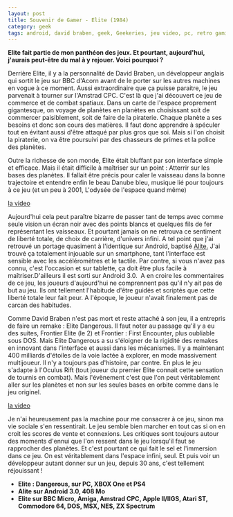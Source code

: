 ```yaml
---
layout: post
title: Souvenir de Gamer - Elite (1984)
category: geek
tags: android, david braben, geek, Geekeries, jeu video, pc, retro gaming, space opera, 1980s, 1990s,
---
```

**Elite fait partie de mon panthéon des jeux. Et pourtant, aujourd'hui, j'aurais peut-être du mal à y rejouer. Voici pourquoi ?**

Derrière Elite, il y a la personnalité de David Braben, un développeur anglais qui sortit le jeu sur BBC d'Acorn avant de le porter sur les autres machines en vogue à ce moment. Aussi extraordinaire que ça puisse paraitre, le jeu parvenait à tourner sur l'Amstrad CPC. C'est là que j'ai découvert ce jeu de commerce et de combat spatiaux. Dans un carte de l'espace proprement gigantesque, on voyage de planètes en planètes en choisissant soit de commercer paisiblement, soit de faire de la piraterie. Chaque planète a ses besoins et donc son cours des matières. Il faut donc apprendre à spéculer tout en évitant aussi d'être attaqué par plus gros que soi. Mais si l'on choisit la piraterie, on va être poursuivi par des chasseurs de primes et la police des planètes.

Outre la richesse de son monde, Elite était bluffant par son interface simple et efficace. Mais il était difficile à maîtriser sur un point : Atterrir sur les bases des planètes. Il fallait être précis pour caler le vaisseau dans la bonne trajectoire et entendre enfin le beau Danube bleu, musique lié pour toujours à ce jeu (et un peu à 2001, L'odysée de l'espace quand même)

[la video](https://www.youtube.com/watch?v=L-VJeVPeawk)

Aujourd'hui cela peut paraître bizarre de passer tant de temps avec comme seule vision un écran noir avec des points blancs et quelques fils de fer représentant les vaisseaux. Et pourtant jamais on ne retrouva ce sentiment de liberté totale, de choix de carrière, d'univers infini. A tel point que j'ai retrouvé un portage quasiment à l'identique sur Android, baptisé <span style="text-decoration:underline;"><a href="https://play.google.com/store/apps/details?id=de.phbouillon.android.games.alite">Alite</a>.</span> J'ai trouvé ça totalement injouable sur un smartphone, tant l'interface est sensible avec les accéléromètres et le tactile. Par contre, si vous n'avez pas connu, c'est l'occasion et sur tablette, ça doit être plus facile à maîtriser.D'ailleurs il est sorti sur Android 3.0.  A en croire les commentaires de ce jeu, les joueurs d'aujourd'hui ne comprennent pas qu'il n'y ait pas de but au jeu. Ils ont tellement l'habitude d'être guidés et scriptés que cette liberté totale leur fait peur. A l'époque, le joueur n'avait finalement pas de carcan des habitudes.

Comme David Braben n'est pas mort et reste attaché à son jeu, il a entrepris de faire un remake : Elite Dangerous. Il faut noter au passage qu'il y a eu des suites, Frontier Elite (le 2) et Frontier : First Encounter, plus oubliable sous DOS. Mais Elite Dangerous a su s'éloigner de la rigidité des remakes en innovant dans l'interface et aussi dans les mécanismes. Il y a maintenant 400 milliards d'étoiles de la voie lactée à explorer, en mode massivement multijoueur. Il n'y a toujours pas d'histoire, par contre. En plus le jeu s'adapte à l'Oculus Rift (tout joueur du premier Elite connait cette sensation de tournis en combat). Mais l'évènement c'est que l'on peut véritablement aller sur les planètes et non sur les seules bases en orbite comme dans le jeu originel.

[la video](http://www.youtube.com/watch?v=ISR4ebdGlOk)

Je n'ai heureusement pas la machine pour me consacrer à ce jeu, sinon ma vie sociale s'en ressentirait. Le jeu semble bien marcher en tout cas si on en croit les scores de vente et connexions. Les critiques sont toujours autour des moments d'ennui que l'on ressent dans le jeu lorsqu'il faut se rapprocher des planètes. Et c'est pourtant ce qui fait le sel et l'immersion dans ce jeu. On est véritablement dans l'espace infini, seul. Et puis voir un développeur autant donner sur un jeu, depuis 30 ans, c'est tellement réjouissant !


* **Elite : Dangerous, sur PC, XBOX One et PS4**
* **Alite sur Android 3.0, 408 Mo**
* **Elite sur BBC Micro, Amiga, Amstrad CPC, Apple II/IIGS, Atari ST, Commodore 64, DOS, MSX, NES, ZX Spectrum**


